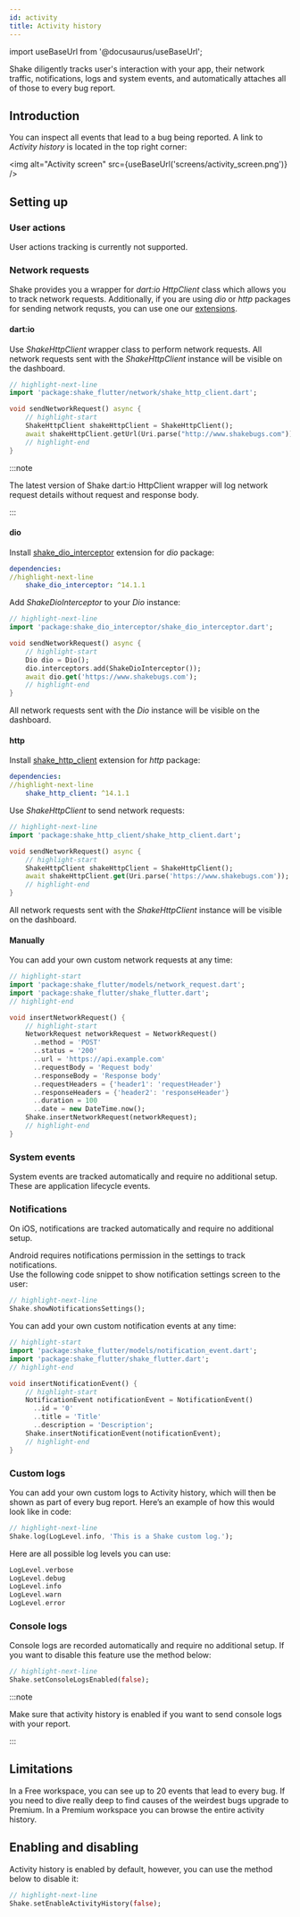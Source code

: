 ```yaml
---
id: activity
title: Activity history
---
```

import useBaseUrl from '@docusaurus/useBaseUrl';

Shake diligently tracks user's interaction with your app, their network traffic, notifications, logs and system events, and automatically attaches all of those to every bug report.

## Introduction
You can inspect all events that lead to a bug being reported. A link to *Activity history* is located in the top right corner:

<img
  alt="Activity screen"
  src={useBaseUrl('screens/activity_screen.png')}
/>

## Setting up

### User actions
User actions tracking is currently not supported.

### Network requests
Shake provides you a wrapper for *dart:io HttpClient* class which allows you to track network requests.
Additionally, if you are using *dio* or *http* packages for sending network requsts, you can use one our [extensions](https://pub.dev/publishers/shakebugs.com/packages).

#### dart:io
Use *ShakeHttpClient* wrapper class to perform network requests.
All network requests sent with the *ShakeHttpClient* instance will be visible on the dashboard.

```dart title="main.dart"
// highlight-next-line
import 'package:shake_flutter/network/shake_http_client.dart';

void sendNetworkRequest() async {
    // highlight-start
    ShakeHttpClient shakeHttpClient = ShakeHttpClient();
    await shakeHttpClient.getUrl(Uri.parse("http://www.shakebugs.com"));
    // highlight-end
}
```

:::note

The latest version of Shake dart:io HttpClient wrapper will log network request details without request and response body.

:::

#### dio
Install [shake_dio_interceptor](https://pub.dev/packages/shake_dio_interceptor) extension for *dio* package:

```yaml title="pubspec.yaml"
dependencies:
//highlight-next-line
    shake_dio_interceptor: ^14.1.1
```

Add *ShakeDioInterceptor* to your *Dio* instance:

```dart title="main.dart"
// highlight-next-line
import 'package:shake_dio_interceptor/shake_dio_interceptor.dart';

void sendNetworkRequest() async {
    // highlight-start
    Dio dio = Dio();
    dio.interceptors.add(ShakeDioInterceptor());
    await dio.get('https://www.shakebugs.com');
    // highlight-end
}
```

All network requests sent with the *Dio* instance will be visible on the dashboard.

#### http
Install [shake_http_client](https://pub.dev/packages/shake_http_client) extension for *http* package:

```yaml title="pubspec.yaml"
dependencies:
//highlight-next-line
    shake_http_client: ^14.1.1
```

Use *ShakeHttpClient* to send network requests:

```dart title="main.dart"
// highlight-next-line
import 'package:shake_http_client/shake_http_client.dart';

void sendNetworkRequest() async {
    // highlight-start
    ShakeHttpClient shakeHttpClient = ShakeHttpClient();
    await shakeHttpClient.get(Uri.parse('https://www.shakebugs.com'));
    // highlight-end
}
```

All network requests sent with the *ShakeHttpClient* instance will be visible on the dashboard.

#### Manually
You can add your own custom network requests at any time:

```dart title="main.dart"
// highlight-start
import 'package:shake_flutter/models/network_request.dart';
import 'package:shake_flutter/shake_flutter.dart';
// highlight-end

void insertNetworkRequest() {
    // highlight-start
    NetworkRequest networkRequest = NetworkRequest()
      ..method = 'POST'
      ..status = '200'
      ..url = 'https://api.example.com'
      ..requestBody = 'Request body'
      ..responseBody = 'Response body'
      ..requestHeaders = {'header1': 'requestHeader'}
      ..responseHeaders = {'header2': 'responseHeader'}
      ..duration = 100
      ..date = new DateTime.now();
    Shake.insertNetworkRequest(networkRequest);
    // highlight-end
}
```

### System events
System events are tracked automatically and require no additional setup.
These are application lifecycle events.

### Notifications
On iOS, notifications are tracked automatically and require no additional setup.   

Android requires notifications permission in the settings to track notifications.  
Use the following code snippet to show notification settings screen to the user:

```dart title="main.dart"
// highlight-next-line
Shake.showNotificationsSettings();
```

You can add your own custom notification events at any time:

```dart title="main.dart"
// highlight-start
import 'package:shake_flutter/models/notification_event.dart';
import 'package:shake_flutter/shake_flutter.dart';
// highlight-end

void insertNotificationEvent() {
    // highlight-start
    NotificationEvent notificationEvent = NotificationEvent()
      ..id = '0'
      ..title = 'Title'
      ..description = 'Description';
    Shake.insertNotificationEvent(notificationEvent);
    // highlight-end
}
```

### Custom logs
You can add your own custom logs to Activity history, which will then be shown as part of every bug report.
Here’s an example of how this would look like in code:

```dart title="main.dart"
// highlight-next-line
Shake.log(LogLevel.info, 'This is a Shake custom log.');
```

Here are all possible log levels you can use:

```dart 
LogLevel.verbose
LogLevel.debug
LogLevel.info
LogLevel.warn
LogLevel.error
```

### Console logs
Console logs are recorded automatically and require no additional setup.
If you want to disable this feature use the method below:

```dart title="main.dart"
// highlight-next-line
Shake.setConsoleLogsEnabled(false);
```

:::note

Make sure that activity history is enabled if you want to send console logs with your report.

:::

## Limitations
In a Free workspace, you can see up to 20 events that lead to every bug.
If you need to dive really deep to find causes of the weirdest bugs upgrade to Premium.
In a Premium workspace you can browse the entire activity history.

## Enabling and disabling
Activity history is enabled by default, however, you can use the method below to disable it:

```dart title="main.dart"
// highlight-next-line
Shake.setEnableActivityHistory(false);
```
